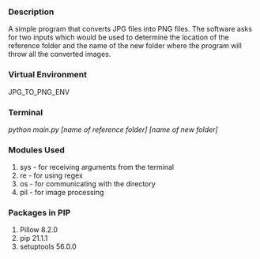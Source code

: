 ### Description
A simple program that converts JPG files into PNG files. The software asks for two inputs
which would be used to determine the location of the reference folder and the name of the
new folder where the program will throw all the converted images.
### Virtual Environment
JPG_TO_PNG_ENV
### Terminal 
*python main.py [name of reference folder] [name of new folder]*
### Modules Used
1. sys - for receiving arguments from the terminal
2. re - for using regex
3. os - for communicating with the directory
4. pil - for image processing
### Packages in PIP
1. Pillow 8.2.0
2. pip 21.1.1
3. setuptools 56.0.0
